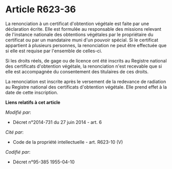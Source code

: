 # Article R623-36

La renonciation à un certificat d'obtention végétale est faite par une déclaration écrite. Elle est formulée au responsable
des missions relevant de l'instance nationale des obtentions végétales par le propriétaire du certificat ou par un mandataire
muni d'un pouvoir spécial. Si le certificat appartient à plusieurs personnes, la renonciation ne peut être effectuée que si
elle est requise par l'ensemble de celles-ci.

Si les droits réels, de gage ou de licence ont été inscrits au Registre national des certificats d'obtention végétale, la
renonciation n'est recevable que si elle est accompagnée du consentement des titulaires de ces droits.

La renonciation est inscrite après le versement de la redevance de radiation au Registre national des certificats d'obtention
végétale. Elle prend effet à la date de cette inscription.

**Liens relatifs à cet article**

_Modifié par_:

  - Décret n°2014-731 du 27 juin 2014 - art. 6

_Cité par_:

  - Code de la propriété intellectuelle - art. R623-10 (V)

_Codifié par_:

  - Décret n°95-385 1955-04-10
